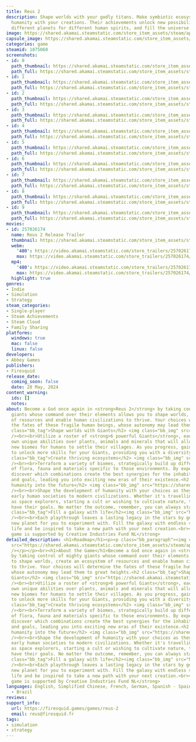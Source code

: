 ```yaml
---
title: Reus 2
description: Shape worlds with your godly titans. Make symbiotic ecosystems and inspire
  humanity with your creations. Their achievements unlock new possibilities. Make
  different planets for different human spirits, and fill the universe with life!
image: https://shared.akamai.steamstatic.com/store_item_assets/steam/apps/1875060/header.jpg?t=1732720987
capsule_image: https://shared.akamai.steamstatic.com/store_item_assets/steam/apps/1875060/8cbfb6eb800d81f97d72b7ea887da607d70eabb5/capsule_231x87.jpg?t=1732720987
categories: game
steamid: 1875060
screenshots:
- id: 0
  path_thumbnail: https://shared.akamai.steamstatic.com/store_item_assets/steam/apps/1875060/ss_96779e4b5d25579294a6db9a733e0c0b977c773e.600x338.jpg?t=1732720987
  path_full: https://shared.akamai.steamstatic.com/store_item_assets/steam/apps/1875060/ss_96779e4b5d25579294a6db9a733e0c0b977c773e.1920x1080.jpg?t=1732720987
- id: 1
  path_thumbnail: https://shared.akamai.steamstatic.com/store_item_assets/steam/apps/1875060/ss_98bfe72c1f49c00f337c841ad034cbf5ba497c48.600x338.jpg?t=1732720987
  path_full: https://shared.akamai.steamstatic.com/store_item_assets/steam/apps/1875060/ss_98bfe72c1f49c00f337c841ad034cbf5ba497c48.1920x1080.jpg?t=1732720987
- id: 2
  path_thumbnail: https://shared.akamai.steamstatic.com/store_item_assets/steam/apps/1875060/ss_6df15484ccb945174ead2556e309b2e5ebcc93d7.600x338.jpg?t=1732720987
  path_full: https://shared.akamai.steamstatic.com/store_item_assets/steam/apps/1875060/ss_6df15484ccb945174ead2556e309b2e5ebcc93d7.1920x1080.jpg?t=1732720987
- id: 3
  path_thumbnail: https://shared.akamai.steamstatic.com/store_item_assets/steam/apps/1875060/ss_97361f210a085ad629c0c041ee43224cbe9ff03c.600x338.jpg?t=1732720987
  path_full: https://shared.akamai.steamstatic.com/store_item_assets/steam/apps/1875060/ss_97361f210a085ad629c0c041ee43224cbe9ff03c.1920x1080.jpg?t=1732720987
- id: 4
  path_thumbnail: https://shared.akamai.steamstatic.com/store_item_assets/steam/apps/1875060/ss_b92be11895576aa05e72b0800d08e9c4313e7a34.600x338.jpg?t=1732720987
  path_full: https://shared.akamai.steamstatic.com/store_item_assets/steam/apps/1875060/ss_b92be11895576aa05e72b0800d08e9c4313e7a34.1920x1080.jpg?t=1732720987
- id: 5
  path_thumbnail: https://shared.akamai.steamstatic.com/store_item_assets/steam/apps/1875060/ss_dadaf870ae5595c2831f0f86b350f86f041be7fc.600x338.jpg?t=1732720987
  path_full: https://shared.akamai.steamstatic.com/store_item_assets/steam/apps/1875060/ss_dadaf870ae5595c2831f0f86b350f86f041be7fc.1920x1080.jpg?t=1732720987
- id: 6
  path_thumbnail: https://shared.akamai.steamstatic.com/store_item_assets/steam/apps/1875060/ss_099121512f998e53753ff8aac13939494eb30381.600x338.jpg?t=1732720987
  path_full: https://shared.akamai.steamstatic.com/store_item_assets/steam/apps/1875060/ss_099121512f998e53753ff8aac13939494eb30381.1920x1080.jpg?t=1732720987
- id: 7
  path_thumbnail: https://shared.akamai.steamstatic.com/store_item_assets/steam/apps/1875060/ss_877bb429d25712425515e2fbdcf5a9b77fe914e4.600x338.jpg?t=1732720987
  path_full: https://shared.akamai.steamstatic.com/store_item_assets/steam/apps/1875060/ss_877bb429d25712425515e2fbdcf5a9b77fe914e4.1920x1080.jpg?t=1732720987
- id: 8
  path_thumbnail: https://shared.akamai.steamstatic.com/store_item_assets/steam/apps/1875060/ss_987f5172e75853466bbf4d70b7858d4b73579f88.600x338.jpg?t=1732720987
  path_full: https://shared.akamai.steamstatic.com/store_item_assets/steam/apps/1875060/ss_987f5172e75853466bbf4d70b7858d4b73579f88.1920x1080.jpg?t=1732720987
- id: 9
  path_thumbnail: https://shared.akamai.steamstatic.com/store_item_assets/steam/apps/1875060/ss_f7ec565f93b298704c1ac19732510e9ea1b95b5c.600x338.jpg?t=1732720987
  path_full: https://shared.akamai.steamstatic.com/store_item_assets/steam/apps/1875060/ss_f7ec565f93b298704c1ac19732510e9ea1b95b5c.1920x1080.jpg?t=1732720987
movies:
- id: 257026174
  name: Reus 2 Release Trailer
  thumbnail: https://shared.akamai.steamstatic.com/store_item_assets/steam/apps/257026174/movie.293x165.jpg?t=1716903181
  webm:
    '480': https://video.akamai.steamstatic.com/store_trailers/257026174/movie480_vp9.webm?t=1716903181
    max: https://video.akamai.steamstatic.com/store_trailers/257026174/movie_max_vp9.webm?t=1716903181
  mp4:
    '480': https://video.akamai.steamstatic.com/store_trailers/257026174/movie480.mp4?t=1716903181
    max: https://video.akamai.steamstatic.com/store_trailers/257026174/movie_max.mp4?t=1716903181
  highlight: true
genres:
- Indie
- Simulation
- Strategy
steam_categories:
- Single-player
- Steam Achievements
- Steam Cloud
- Family Sharing
platforms:
  windows: true
  mac: false
  linux: false
developers:
- Abbey Games
publishers:
- Firesquid
release_date:
  coming_soon: false
  date: 28 May, 2024
content_warning:
  ids: []
  notes:
about: Become a God once again in <strong>Reus 2</strong> by taking control of mighty
  giants whose command over their elements allows you to shape worlds, create an ecosystem
  of resources and enable human civilizations to thrive. Your choices will determine
  the fates of these fragile human beings, whose autonomy may lead them to great heights.<h2
  class="bb_tag">Shape worlds with Giants</h2> <img class="bb_img" src="https://shared.akamai.steamstatic.com/store_item_assets/steam/apps/1875060/extras/GIF_1.gif?t=1732720987"
  /><br><br>Utilize a roster of <strong>6 powerful Giants</strong>, each with their
  own unique abilities over plants, animals and minerals that will allow you to create
  new biomes for humans to settle their villages. As you progress, gain inspiration
  to unlock more skills for your Giants, providing you with a diversity of choices.<h2
  class="bb_tag">Create thriving ecosystems</h2> <img class="bb_img" src="https://shared.akamai.steamstatic.com/store_item_assets/steam/apps/1875060/extras/GIF_2.gif?t=1732720987"
  /><br><br>Terraform a variety of biomes, strategically build up different combinations
  of flora, fauna and materials specific to those environments. By experimenting,
  discover which combinations create the best synergies for the inhabitants' needs
  and goals, leading you into exciting new eras of their existence.<h2 class="bb_tag">Lead
  humanity into the future</h2> <img class="bb_img" src="https://shared.akamai.steamstatic.com/store_item_assets/steam/apps/1875060/extras/GIF_3.gif?t=1732720987"
  /><br><br>Shape the development of humanity with your choices as they evolve from
  early human societies to modern civilizations. Whether it's travelling to the stars
  as space explorers, starting a cult or wishing to cultivate nature, they will all
  have their goals. No matter the outcome, remember, you can always start a new humanity.<h2
  class="bb_tag">Fill a galaxy with life</h2><img class="bb_img" src="https://shared.akamai.steamstatic.com/store_item_assets/steam/apps/1875060/extras/REUS2-GIF4-Update.gif?t=1732720987"
  /><br><br>Each playthrough leaves a lasting legacy in the stars by generating a
  new planet for you to experiment with. Fill the galaxy with endless variations of
  life and be inspired to take a new path with your next creation.<br><br><strong>This
  game is supported by Creative Industries Fund NL</strong>
detailed_description: <h1>Roadmap</h1><p><p class="bb_paragraph"><img class="bb_img"
  src="https://shared.akamai.steamstatic.com/store_item_assets/steam/apps/1875060/extras/REUS2_RoadMap05Vertical_Variation1_2025__1_.jpg?t=1732720987"
  /></p></p><br><h1>About the Game</h1>Become a God once again in <strong>Reus 2</strong>
  by taking control of mighty giants whose command over their elements allows you
  to shape worlds, create an ecosystem of resources and enable human civilizations
  to thrive. Your choices will determine the fates of these fragile human beings,
  whose autonomy may lead them to great heights.<h2 class="bb_tag">Shape worlds with
  Giants</h2> <img class="bb_img" src="https://shared.akamai.steamstatic.com/store_item_assets/steam/apps/1875060/extras/GIF_1.gif?t=1732720987"
  /><br><br>Utilize a roster of <strong>6 powerful Giants</strong>, each with their
  own unique abilities over plants, animals and minerals that will allow you to create
  new biomes for humans to settle their villages. As you progress, gain inspiration
  to unlock more skills for your Giants, providing you with a diversity of choices.<h2
  class="bb_tag">Create thriving ecosystems</h2> <img class="bb_img" src="https://shared.akamai.steamstatic.com/store_item_assets/steam/apps/1875060/extras/GIF_2.gif?t=1732720987"
  /><br><br>Terraform a variety of biomes, strategically build up different combinations
  of flora, fauna and materials specific to those environments. By experimenting,
  discover which combinations create the best synergies for the inhabitants' needs
  and goals, leading you into exciting new eras of their existence.<h2 class="bb_tag">Lead
  humanity into the future</h2> <img class="bb_img" src="https://shared.akamai.steamstatic.com/store_item_assets/steam/apps/1875060/extras/GIF_3.gif?t=1732720987"
  /><br><br>Shape the development of humanity with your choices as they evolve from
  early human societies to modern civilizations. Whether it's travelling to the stars
  as space explorers, starting a cult or wishing to cultivate nature, they will all
  have their goals. No matter the outcome, remember, you can always start a new humanity.<h2
  class="bb_tag">Fill a galaxy with life</h2><img class="bb_img" src="https://shared.akamai.steamstatic.com/store_item_assets/steam/apps/1875060/extras/REUS2-GIF4-Update.gif?t=1732720987"
  /><br><br>Each playthrough leaves a lasting legacy in the stars by generating a
  new planet for you to experiment with. Fill the galaxy with endless variations of
  life and be inspired to take a new path with your next creation.<br><br><strong>This
  game is supported by Creative Industries Fund NL</strong>
languages: English, Simplified Chinese, French, German, Spanish - Spain, Portuguese
  - Brazil
reviews:
support_info:
  url: https://firesquid.games/games/reus-2
  email: reus@firesquid.fr
tags:
- simulation
- strategy
---
```


